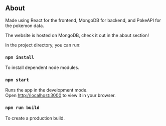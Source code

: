 ## About

Made using React for the frontend, MongoDB for backend, and PokeAPI for the pokemon data.

The website is hosted on MongoDB, check it out in the about section!

In the project directory, you can run:

### `npm install`

To install dependent node modules.

### `npm start`

Runs the app in the development mode.\
Open [http://localhost:3000](http://localhost:3000) to view it in your browser.

### `npm run build`

To create a production build.
